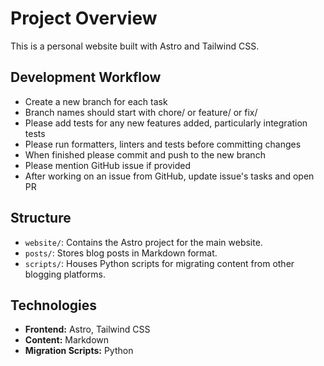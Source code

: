 # Project Overview

This is a personal website built with Astro and Tailwind CSS.

## Development Workflow
- Create a new branch for each task
- Branch names should start with chore/ or feature/ or fix/
- Please add tests for any new features added, particularly integration tests
- Please run formatters, linters and tests before committing changes
- When finished please commit and push to the new branch
- Please mention GitHub issue if provided
- After working on an issue from GitHub, update issue's tasks and open PR


## Structure

- `website/`: Contains the Astro project for the main website.
- `posts/`: Stores blog posts in Markdown format.
- `scripts/`: Houses Python scripts for migrating content from other blogging platforms.

## Technologies

- **Frontend:** Astro, Tailwind CSS
- **Content:** Markdown
- **Migration Scripts:** Python
